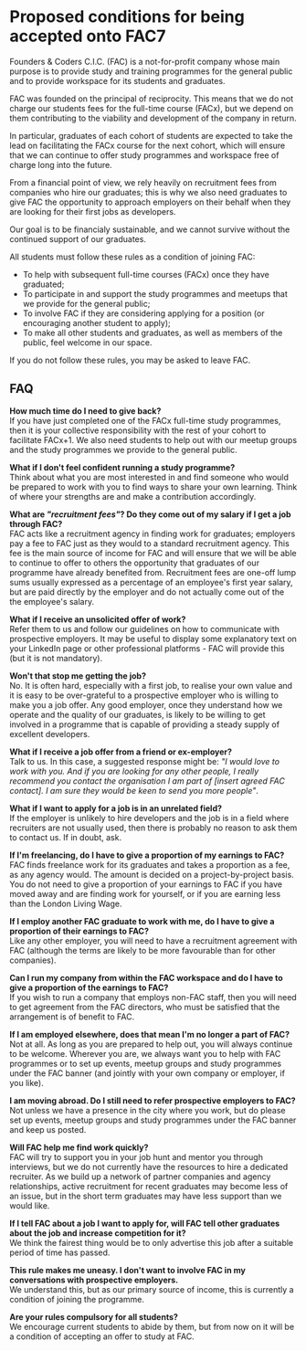 # Proposed conditions for being accepted onto FAC7  

Founders & Coders C.I.C. (FAC)  is a not-for-profit company whose main purpose is to provide study and training programmes for the general public and to provide workspace for its students and graduates.

FAC was founded on the principal of reciprocity. This means that we do not charge our students fees for the full-time course (FACx), but we depend on them contributing to the viability and development of the company in return.

In particular, graduates of each cohort of students are expected to take the lead on facilitating the FACx course for the next cohort, which will ensure that we can continue to offer study programmes and workspace free of charge long into the future. 

From a financial point of view, we rely heavily on recruitment fees from companies who hire our graduates; this is why we also need graduates to give FAC the opportunity to approach employers on their behalf when they are looking for their first jobs as developers.  

Our goal is to be financialy sustainable, and we cannot survive without the continued support of our graduates.

All students must follow these rules as a condition of joining FAC:

+ To help with subsequent full-time courses (FACx) once they have graduated; 
+ To participate in and support the study programmes and meetups that we provide for the general public;
+ To involve FAC if they are considering applying for a position (or encouraging another student to apply);
+ To make all other students and graduates, as well as members of the public, feel welcome in our space.

If you do not follow these rules, you may be asked to leave FAC.

## FAQ

**How much time do I need to give back?**    
If you have just completed one of the FACx full-time study programmes, then it is your collective responsibility with the rest of your cohort to facilitate FACx+1. We also need students to help out with our meetup groups and the study programmes we provide to the general public.  

**What if I don't feel confident running a study programme?**    
Think about what you are most interested in and find someone who would be prepared to work with you to find ways to share your own learning. Think of where your strengths are and make a contribution accordingly.

**What are *"recruitment fees"*? Do they come out of my salary if I get a job through FAC?**    
FAC acts like a recruitment agency in finding work for graduates; employers pay a fee to FAC just as they would to a standard recruitment agency. This fee is the main source of income for FAC and will ensure that we will be able to continue to offer to others the opportunity that graduates of our programme have already benefited from. Recruitment fees are one-off lump sums usually expressed as a percentage of an employee's first year salary, but are paid directly by the employer and do not actually come out of the the employee's salary. 

**What if I receive an unsolicited offer of work?**    
Refer them to us and follow our guidelines on how to communicate with prospective employers. It may be useful to display some explanatory text on your LinkedIn page or other professional platforms - FAC will provide this (but it is not mandatory).

**Won't that stop me getting the job?**    
No. It is often hard, especially with a first job, to realise your own value and it is easy to be over-grateful to a prospective employer who is willing to make you a job offer. Any good employer, once they understand how we operate and the quality of our graduates, is likely to be willing to get involved in a programme that is capable of providing a steady supply of excellent developers. 

**What if I receive a job offer from a friend or ex-employer?**    
Talk to us. In this case, a suggested response might be:  *"I would love to work with you. And if you are looking for any other people, I really recommend you contact the organisation I am part of [insert agreed FAC contact]. I am sure they would be keen to send you more people"*.

**What if I want to apply for a job is in an unrelated field?**    
If the employer is unlikely to hire developers and the job is in a field where recruiters are not usually used, then there is probably no reason to ask them to contact us. If in doubt, ask.

**If I'm freelancing, do I have to give a proportion of my earnings to FAC?**    
FAC finds freelance work for its graduates and takes a proportion as a fee, as any agency would. The amount is decided on a project-by-project basis. You do not need to give a proportion of your earnings to FAC if you have moved away and are finding work for yourself, or if you are earning less than the London Living Wage.   

**If I employ another FAC graduate to work with me, do I have to give a proportion of their earnings to FAC?**    
Like any other employer, you will need to have a recruitment agreement with FAC (although the terms are likely to be more favourable than for other companies).

**Can I run my company from within the FAC workspace and do I have to give a proportion of the earnings to FAC?**   
If you wish to run a company that employs non-FAC staff, then you will need to get agreement from the FAC directors, who must be satisfied that the arrangement is of benefit to FAC. 

**If I am employed elsewhere, does that mean I'm no longer a part of FAC?**    
Not at all. As long as you are prepared to help out, you will always continue to be welcome. Wherever you are, we always want you to help with FAC programmes or to set up events, meetup groups and study programmes under the FAC banner (and jointly with your own company or employer, if you like).

**I am moving abroad. Do I still need to refer prospective employers to FAC?**    
Not unless we have a presence in the city where you work, but do please set up events, meetup groups and study programmes under the FAC banner and keep us posted.

**Will FAC help me find work quickly?**    
FAC will try to support you in your job hunt and mentor you through interviews, but we do not currently have the resources to hire a dedicated recruiter. As we build up a network of partner companies and agency relationships, active recruitment for recent graduates may become less of an issue, but in the short term graduates may have less support than we would like.

**If I tell FAC about a job I want to apply for, will FAC tell other graduates about the job and increase competition for it?**  
We think the fairest thing would be to only advertise this job after a suitable period of time has passed. 

**This rule makes me uneasy. I don't want to involve FAC in my conversations with prospective employers.**    
We understand this, but as our primary source of income, this is currently a condition of joining the programme.

**Are your rules compulsory for all students?**    
We encourage current students to abide by them, but from now on it will be a condition of accepting an offer to study at FAC.
